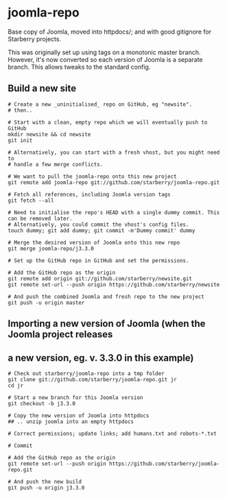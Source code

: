 joomla-repo
===========

Base copy of Joomla, moved into httpdocs/; and with good gitignore for Starberry projects.

This was originally set up using tags on a monotonic master branch. However, it's
now converted so each version of Joomla is a separate branch. This allows
tweaks to the standard config.

## Build a new site

```
# Create a new _uninitialised_ repo on GitHub, eg "newsite".
# then..

# Start with a clean, empty repo which we will eventually push to GitHub
mkdir newsite && cd newsite
git init

# Alternatively, you can start with a fresh vhost, but you might need to
# handle a few merge conflicts.

# We want to pull the joomla-repo onto this new project
git remote add joomla-repo git://github.com/starberry/joomla-repo.git

# Fetch all references, including Joomla version tags
git fetch --all

# Need to initialise the repo's HEAD with a single dummy commit. This can be removed later.
# Alternatively, you could commit the vhost's config files.
touch dummy; git add dummy; git commit -m'Dummy commit' dummy

# Merge the desired version of Joomla onto this new repo
git merge joomla-repo/j3.3.0

# Set up the GitHub repo in GitHub and set the permissions.

# Add the GitHub repo as the origin
git remote add origin git://github.com/starberry/newsite.git
git remote set-url --push origin https://github.com/starberry/newsite

# And push the combined Joomla and fresh repo to the new project
git push -u origin master
```

## Importing a new version of Joomla (when the Joomla project releases
## a new version, eg. v. 3.3.0 in this example)

```
# Check out starberry/joomla-repo into a tmp folder
git clone git://github.com/starberry/joomla-repo.git jr
cd jr

# Start a new branch for this Joomla version
git checkout -b j3.3.0

# Copy the new version of Joomla into httpdocs
## .. unzip joomla into an empty httpdocs

# Correct permissions; update links; add humans.txt and robots-*.txt

# Commit

# Add the GitHub repo as the origin
git remote set-url --push origin https://github.com/starberry/joomla-repo.git

# And push the new build
git push -u origin j3.3.0
```


